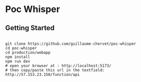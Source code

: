 # Poc Whisper


## Getting Started

```shell

git clone https://github.com/guillaume-chervet/poc-whisper
cd poc-whisper
cd production/webapp
npm install
npm run dev
# open your browser at : http://localhost:5173/ 
# then copy/paste this url in the textfield: http://57.153.23.150/function/api

```
